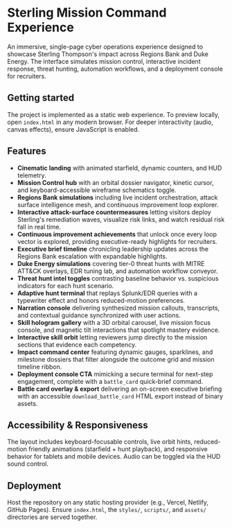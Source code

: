 # Sterling Mission Command Experience

An immersive, single-page cyber operations experience designed to showcase Sterling Thompson's impact across Regions Bank and Duke Energy. The interface simulates mission control, interactive incident response, threat hunting, automation workflows, and a deployment console for recruiters.

## Getting started

The project is implemented as a static web experience. To preview locally, open `index.html` in any modern browser. For deeper interactivity (audio, canvas effects), ensure JavaScript is enabled.

## Features

- **Cinematic landing** with animated starfield, dynamic counters, and HUD telemetry.
- **Mission Control hub** with an orbital dossier navigator, kinetic cursor, and keyboard-accessible wireframe schematics toggle.
- **Regions Bank simulations** including live incident orchestration, attack surface intelligence mesh, and continuous improvement loop explorer.
- **Interactive attack-surface countermeasures** letting visitors deploy Sterling's remediation waves, visualize risk links, and watch residual risk fall in real time.
- **Continuous improvement achievements** that unlock once every loop vector is explored, providing executive-ready highlights for recruiters.
- **Executive brief timeline** chronicling leadership updates across the Regions Bank escalation with expandable highlights.
- **Duke Energy simulations** covering tier-0 threat hunts with MITRE ATT&CK overlays, EDR tuning lab, and automation workflow conveyor.
- **Threat hunt intel toggles** contrasting baseline behavior vs. suspicious indicators for each hunt scenario.
- **Adaptive hunt terminal** that replays Splunk/EDR queries with a typewriter effect and honors reduced-motion preferences.
- **Narration console** delivering synthesized mission callouts, transcripts, and contextual guidance synchronized with user actions.
- **Skill hologram gallery** with a 3D orbital carousel, live mission focus console, and magnetic tilt interactions that spotlight mastery evidence.
- **Interactive skill orbit** letting reviewers jump directly to the mission sections that evidence each competency.
- **Impact command center** featuring dynamic gauges, sparklines, and milestone dossiers that filter alongside the outcome grid and mission timeline ribbon.
- **Deployment console CTA** mimicking a secure terminal for next-step engagement, complete with a `battle_card` quick-brief command.
- **Battle card overlay & export** delivering an on-screen executive briefing with an accessible `download_battle_card` HTML export instead of binary assets.

## Accessibility & Responsiveness

The layout includes keyboard-focusable controls, live orbit hints, reduced-motion friendly animations (starfield + hunt playback), and responsive behavior for tablets and mobile devices. Audio can be toggled via the HUD sound control.

## Deployment

Host the repository on any static hosting provider (e.g., Vercel, Netlify, GitHub Pages). Ensure `index.html`, the `styles/`, `scripts/`, and `assets/` directories are served together.
